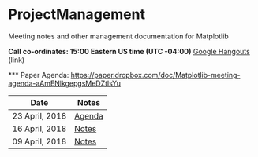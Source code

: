 # ProjectManagement
Meeting notes and other management documentation for Matplotlib

**Call co-ordinates:  15:00 Eastern US time (UTC -04:00)**
[Google Hangouts](https://hangouts.google.com/hangouts/_/calendar/NzloazhqaHZsa3M4am44ZHM0cmkxZTZxNGdAZ3JvdXAuY2FsZW5kYXIuZ29vZ2xlLmNvbQ.bb6q6do0fci19u582r7mjv6o2o?authuser=0) (link)

*** Paper Agenda:  https://paper.dropbox.com/doc/Matplotlib-meeting-agenda-aAmENlkgepgsMeDZtlsYu


Date              | Notes          |
----------------- | -------------- |
23 April, 2018    | [Agenda](https://github.com/matplotlib/ProjectManagement/issues/1)  |
16 April, 2018    |  [Notes](https://github.com/matplotlib/ProjectManagement/blob/master/meeting_notes/2018_04_16.md) |             
09 April, 2018    |  [Notes](https://github.com/matplotlib/ProjectManagement/blob/master/meeting_notes/2018_04_09.md) |             
